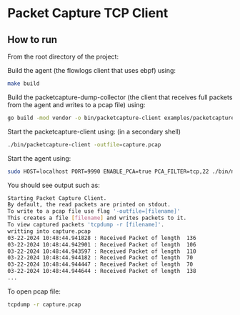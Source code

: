 # Packet Capture TCP Client

## How to run 

From the root directory of the project: 

Build the agent (the flowlogs client that uses ebpf) using:
```bash
make build
```
Build the packetcapture-dump-collector (the client that receives full packets from the agent and writes to a pcap file) using:
```bash
go build -mod vendor -o bin/packetcapture-client examples/packetcapture-dump/client/packetcapture-client.go  
```
Start the packetcapture-client using: (in a secondary shell)
```bash
./bin/packetcapture-client -outfile=capture.pcap
```

Start the agent using:
```bash
sudo HOST=localhost PORT=9990 ENABLE_PCA=true PCA_FILTER=tcp,22 ./bin/netobserv-ebpf-agent
```

You should see output such as:
```bash
Starting Packet Capture Client.
By default, the read packets are printed on stdout.
To write to a pcap file use flag '-outfile=[filename]'
This creates a file [filename] and writes packets to it.
To view captured packets 'tcpdump -r [filename]'.
writting into capture.pcap
03-22-2024 10:48:44.941828 : Received Packet of length  136
03-22-2024 10:48:44.942901 : Received Packet of length  106
03-22-2024 10:48:44.943597 : Received Packet of length  110
03-22-2024 10:48:44.944182 : Received Packet of length  70
03-22-2024 10:48:44.944447 : Received Packet of length  70
03-22-2024 10:48:44.944644 : Received Packet of length  138
...
```

To open pcap file:
```bash
tcpdump -r capture.pcap
```



